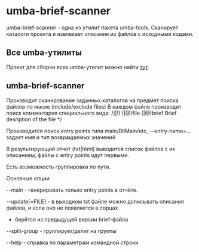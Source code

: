 # umba-brief-scanner

umba-brief-scanner - одна из утилит пакета umba-tools. Сканирует каталоги проекта и извлекает описания из
файлов с исходными кодами.


## Все umba-утилиты

Проект для сборки всех umba-утилит можно найти [тут](https://github.com/al-martyn1/umba-tools).


## umba-brief-scanner

Производит сканирование заданных каталогов на предмет поиска файлов по маске (include/exclude files)
В каждом файле производит поиск комментария специального вида:
    /*(*|!) (\|@)file
            (\|@)brief Brief desription of the file
    */

Производится поиск entry points типа main/DllMain/etc, --entry-name=... задает имя и тип возвращаемых значений

В результирующий отчет (txt|html) выводится список файлов с их описанием, файлы с entry points идут первыми.

Есть возможность группировки по пути.

Основные опции

--main - генерировать только entry points в отчёте.

--update[=FILE] - в выходном txt файле можно дописывать описания файлов, и если оно не появляется в сорцах
  - берётся из предыдущей версии brief-файла

--split-group - группирует/делит на группы

--help - справка по параметрам командной строки
